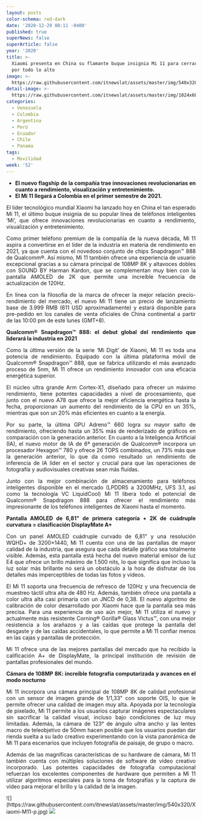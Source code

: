 ```yaml
---
layout: posts
color-schema: red-dark
date: '2020-12-29 08:11 -0400'
published: true
superNews: false
superArticle: false
year: '2020'
title: >-
  Xiaomi presenta en China su flamante buque insignia Mi 11 para cerrar el 2020
  por todo lo alto
image: >-
  https://raw.githubusercontent.com/itnewslat/assets/master/img/540x320/Xiaomi-M11-p.jpg
detail-image: >-
  https://raw.githubusercontent.com/itnewslat/assets/master/img/1024x680/Xiaomi-M11-g.jpg
categories:
  - Venezuela
  - Colombia
  - Argentina
  - Perú
  - Ecuador
  - Chile
  - Panama
tags:
  - Movilidad
week: '52'
---
```

<ul style="text-align: justify;">
	<li><strong>El nuevo flagship de la compañía trae innovaciones revolucionarias en cuanto a rendimiento, visualización y entretenimiento.</strong></li>
	<li><strong>El Mi 11 llegará a Colombia en el primer semestre de 2021. </strong></li>
</ul>
<p style="text-align: justify;">El líder tecnológico mundial Xiaomi ha lanzado hoy en China el tan esperado Mi 11, el último buque insignia de su popular línea de teléfonos inteligentes ‘Mi’, que ofrece innovaciones revolucionarias en cuanto a rendimiento, visualización y entretenimiento.</p>
<p style="text-align: justify;">Como primer teléfono premium de la compañía de la nueva década, Mi 11 aspira a convertirse en el líder de la industria en materia de rendimiento en 2021, ya que cuenta con el novedoso conjunto de chips Snapdragon™ 888 de Qualcomm®. Así mismo, Mi 11 también ofrece una experiencia de usuario excepcional gracias a su cámara principal de 108MP 8K y altavoces dobles con SOUND BY Harman Kardon, que se complementan muy bien con la pantalla AMOLED de 2K que permite una increíble frecuencia de actualización de 120Hz.</p>
<p style="text-align: justify;">En línea con la filosofía de la marca de ofrecer la mejor relación precio-rendimiento del mercado, el nuevo Mi 11 tiene un precio de lanzamiento base de 3.999 RMB (611 USD aproximadamente) y estará disponible para pre-pedido en los canales de venta oficiales de China continental a partir de las 10:00 pm de este lunes (GMT+8).</p>
<p style="text-align: justify;"><strong>Qualcomm® Snapdragon™ 888: el debut global del rendimiento que liderará la industria en 2021</strong></p>
<p style="text-align: justify;">Como la última versión de la serie ‘Mi Digit’ de Xiaomi, Mi 11 es toda una potencia de rendimiento. Equipado con la última plataforma móvil de Qualcomm® Snapdragon™ 888, que se fabrica utilizando el más avanzado proceso de 5nm, Mi 11 ofrece un rendimiento innovador con una eficacia energética superior.</p>
<p style="text-align: justify;">El núcleo ultra grande Arm Cortex-X1, diseñado para ofrecer un máximo rendimiento, tiene potentes capacidades a nivel de procesamiento, que junto con el nuevo A78 que ofrece la mejor eficiencia energética hasta la fecha, proporcionan un aumento del rendimiento de la CPU en un 35%, mientras que son un 20% más eficientes en cuanto a la energía.</p>
<p style="text-align: justify;">Por su parte, la última GPU Adreno™ 660 logra su mayor salto de rendimiento, ofreciendo hasta un 35% más de renderizado de gráficos en comparación con la generación anterior. En cuanto a la Inteligencia Artificial (IA), el nuevo motor de IA de 6ª generación de Qualcomm® incorpora un procesador Hexagon™ 780 y ofrece 26 TOPS combinados, un 73% más que la generación anterior, lo que da como resultado un rendimiento de inferencia de IA líder en el sector y crucial para que las operaciones de fotografía y audiovisuales creativas sean más fluidas.</p>
<p style="text-align: justify;">Junto con la mejor combinación de almacenamiento para teléfonos inteligentes disponible en el mercado (LPDDR5 a 3200MHz, UFS 3.1, así como la tecnología VC LiquidCool) Mi 11 libera todo el potencial de Qualcomm® Snapdragon 888 para ofrecer el rendimiento más impresionante de los teléfonos inteligentes de Xiaomi hasta el momento.</p>
<p style="text-align: justify;"><strong>Pantalla AMOLED de 6,81" de primera categoría + 2K de cuádruple curvatura = clasificación DisplayMate A+</strong></p>
<p style="text-align: justify;">Con un panel AMOLED cuádruple curvado de 6,81" y una resolución WQHD+ de 3200×1440, Mi 11 cuenta con una de las pantallas de mayor calidad de la industria, que asegura que cada detalle gráfico sea totalmente visible. Además, esta pantalla está hecha del nuevo material emisor de luz E4 que ofrece un brillo máximo de 1.500 nits, lo que significa que incluso la luz solar más brillante no será un obstáculo a la hora de disfrutar de los detalles más imperceptibles de todas las fotos y videos.</p>
<p style="text-align: justify;">El Mi 11 soporta una frecuencia de refresco de 120Hz y una frecuencia de muestreo táctil ultra alta de 480 Hz. Además, también ofrece una pantalla a color ultra alta casi primaria con un JNCD de 0,38. El nuevo algoritmo de calibración de color desarrollado por Xiaomi hace que la pantalla sea más precisa. Para una experiencia de uso aún mejor, Mi 11 utiliza el nuevo y actualmente más resistente Corning® Gorilla® Glass Victus™, con una mejor resistencia a los arañazos y a las caídas que protege la pantalla del desgaste y de las caídas accidentales, lo que permite a Mi 11 confiar menos en las cajas y pantallas de protección.</p>
<p style="text-align: justify;">Mi 11 ofrece una de las mejores pantallas del mercado que ha recibido la calificación A+ de DisplayMate, la principal institución de revisión de pantallas profesionales del mundo.</p>
<p style="text-align: justify;"><strong>Cámara de 108MP 8K: increíble fotografía computarizada y avances en el modo nocturno</strong></p>
<p style="text-align: justify;">Mi 11 incorpora una cámara principal de 108MP 8K de calidad profesional con un sensor de imagen grande de 1/1,33" con soporte OIS, lo que le permite ofrecer una calidad de imagen muy alta. Apoyada por la tecnología de pixelado, Mi 11 permite a los usuarios capturar imágenes espectaculares sin sacrificar la calidad visual, incluso bajo condiciones de luz muy limitadas. Además, la cámara de 123° de ángulo ultra ancho y las lentes macro de teleobjetivo de 50mm hacen posible que los usuarios puedan dar rienda suelta a su lado creativo experimentando con la vista panorámica de Mi 11 para escenarios que incluyen fotografía de paisaje, de grupo o macro.</p>
<p style="text-align: justify;">Además de las magníficas características de su hardware de cámara, Mi 11 también cuenta con múltiples soluciones de software de vídeo creativo incorporado. Las potentes capacidades de fotografía computacional refuerzan los excelentes componentes de hardware que permiten a Mi 11 utilizar algoritmos especiales para la toma de fotografías y la captura de vídeo para mejorar el brillo y la calidad de la imagen.</p>
![](https://raw.githubusercontent.com/itnewslat/assets/master/img/540x320/Xiaomi-M11-p.jpg)

<img src="https://tracker.metricool.com/c3po.jpg?hash=56f88a41e39ab42c063cc51676587a04"/>